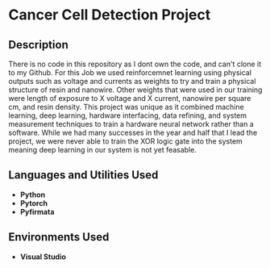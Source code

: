 <h1>Cancer Cell Detection Project</h1>


<h2>Description</h2>
There is no code in this repository as I dont own the code, and can't clone it to my Github.  For this Job we used reinforcemnet learning using physical outputs such as voltage and currents as weights to try and train a physical structure of resin and nanowire.  Other weights that were used in our training were length of exposure to X voltage and X current, nanowire per square cm, and resin density.  This project was unique as it combined machine learning, deep learning, hardware interfacing, data refining, and system measurement techniques to train a hardware neural network rather than a software.  While we had many successes in the year and half that I lead the project, we were never able to train the XOR logic gate into the system meaning deep learning in our system is not yet feasable.
<br />


<h2>Languages and Utilities Used</h2>

- <b>Python</b> 
- <b>Pytorch</b>
- <b>Pyfirmata</b>

<h2>Environments Used </h2>

- <b>Visual Studio</b>
